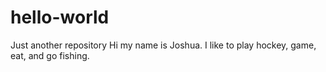 # hello-world
Just another repository
Hi my name is Joshua. I like to play hockey, game, eat, and go fishing. 
